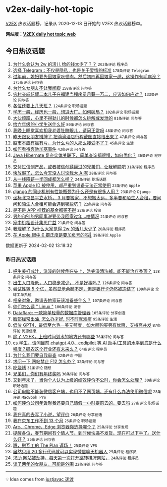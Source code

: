 # v2ex-daily-hot-topic

[V2EX](https://www.v2ex.com/) 热议话题榜，记录从 2020-12-18 日开始的 V2EX 热议话题榜单。

**网站版：[V2EX daily hot topic web](https://boojack.github.io/v2ex-daily-hot-topic-web/)**

## 今日热议话题

<!-- TODAY BEGIN -->

1. [为什么会认为 2w 的活儿 给的钱太少了？？](https://www.v2ex.com/t/1013672) `202条评论` `程序员`
1. [选择 Telegram：不仅是隐私，也是关于爱情的标准](https://www.v2ex.com/t/1013556) `178条评论` `Telegram`
1. [过年前，媳妇要先回娘家吃顿肉，然后初四再回娘家一趟，这操作有毛病没？](https://www.v2ex.com/t/1013563) `175条评论` `问与答`
1. [为什么女朋友不让我闻脚](https://www.v2ex.com/t/1013623) `158条评论` `问与答`
1. [农村亲戚炫耀二本儿子在福建当程序员月薪一万二，应该如何应对？](https://www.v2ex.com/t/1013644) `133条评论` `问与答`
1. [各位还要上几天班？](https://www.v2ex.com/t/1013559) `124条评论` `职场话题`
1. [学历一般，经历也一般，想进大厂。如何破局？](https://www.v2ex.com/t/1013625) `102条评论` `职场话题`
1. [大伙烦躁，心里不得劲儿的时候都怎么排解或发泄的](https://www.v2ex.com/t/1013626) `81条评论` `问与答`
1. [给六年级的小学生送什么好](https://www.v2ex.com/t/1013570) `80条评论` `问与答`
1. [我晚上睡觉喜欢扣我老婆肚脐眼儿，请问正常吗](https://www.v2ex.com/t/1013657) `48条评论` `问与答`
1. [昨天跟女朋友摊牌了 把滴滴酒店行程截图直接甩出来了](https://www.v2ex.com/t/1013558) `47条评论` `问与答`
1. [股市本应有赢有亏，为什么亏的人那么接受不了？](https://www.v2ex.com/t/1013666) `45条评论` `生活`
1. [如何看待奔驰加塞事件](https://www.v2ex.com/t/1013668) `43条评论` `问与答`
1. [Java Hibernate 复杂实体关联下，简单查询都很慢，如何优化？](https://www.v2ex.com/t/1013581) `36条评论` `程序员`
1. [交付过信创产品，或者被信创蹂躏过的兄弟们，让我解脱吧](https://www.v2ex.com/t/1013618) `31条评论` `程序员`
1. [快放假了，怎么今天没人讨论我大 A 呢](https://www.v2ex.com/t/1013667) `28条评论` `问与答`
1. [从一线降薪一半回成都怎么样？](https://www.v2ex.com/t/1013694) `24条评论` `职场话题`
1. [苹果 Apple ID 被停用，却严重到设备无法正常使用](https://www.v2ex.com/t/1013730) `23条评论` `Apple`
1. [django 的同步机制有性能瓶颈为什么还是有很多人用？](https://www.v2ex.com/t/1013560) `23条评论` `Django`
1. [坐标北京昌平立水桥， 3 月要搬家，不想搬太远，多半要和陌生人合租，要问问和陌生人合租可能会遇到哪些坑？](https://www.v2ex.com/t/1013725) `22条评论` `问与答`
1. [是不是 APP 推荐的基金都买不得](https://www.v2ex.com/t/1013661) `22条评论` `投资`
1. [男的和别的男同事说要带我回家过年…啥情况](https://www.v2ex.com/t/1013734) `21条评论` `问与答`
1. [家中机柜设计集思广益](https://www.v2ex.com/t/1013647) `21条评论` `问与答`
1. [我理解了 为什么大家觉得 2w 的活儿太少了](https://www.v2ex.com/t/1013721) `20条评论` `程序员`
1. [在 Apple 眼中 0 摄氏度是要加负号的吗🤣](https://www.v2ex.com/t/1013578) `19条评论` `Apple`

数据更新于 2024-02-02 13:18:32

<!-- TODAY END -->

### 昨日热议话题

<!-- YESTERDAY BEGIN -->

1. [把生姜打成汁，洗澡的时候倒在头上，洗完澡清洗掉，能不能治疗秃顶？](https://www.v2ex.com/t/1013270) `138条评论` `问与答`
1. [出生人口降低，人口稳步减少， 不是好事吗？](https://www.v2ex.com/t/1013302) `126条评论` `问与答`
1. [尝试性转 5 个亿，虽然显示余额不足，但是银行卡仍然被冻结了](https://www.v2ex.com/t/1013377) `109条评论` `全球工单系统`
1. [相亲对象，邀请去她家玩该准备些什么？](https://www.v2ex.com/t/1013291) `107条评论` `问与答`
1. [你们怎么读 " Linux "](https://www.v2ex.com/t/1013322) `106条评论` `发音`
1. [Dataflare: 一款简单轻量的数据库管理器](https://www.v2ex.com/t/1013315) `105条评论` `分享创造`
1. [脸部经常出油, 怎么办才好, 时不时就涨痘](https://www.v2ex.com/t/1013292) `95条评论` `生活`
1. [低价 GPT4，最低至六毛一美元额度，如大额购买另有优惠，支持高并发](https://www.v2ex.com/t/1013313) `87条评论` `优惠信息`
1. [除了 V2EX，上班时间划水的地方还有哪些](https://www.v2ex.com/t/1013275) `76条评论` `问与答`
1. [cs 学生，请问目前 chatgpt 4.0、codipilot 等 AI 助手/工具的水平到底是什么程度？码农这个行业还有未来么？](https://www.v2ex.com/t/1013479) `64条评论` `程序员`
1. [为什么我们要自我审查](https://www.v2ex.com/t/1013461) `42条评论` `中国`
1. [求问一下 网站禁止 F12 怎么办？](https://www.v2ex.com/t/1013404) `32条评论` `问与答`
1. [吃烧烤](https://www.v2ex.com/t/1013266) `31条评论` `随想`
1. [兄弟们，你们有年终奖吗](https://www.v2ex.com/t/1013445) `30条评论` `问与答`
1. [又到年末了，当你个人认为上级的绩效评价不公时，你会怎么处理？](https://www.v2ex.com/t/1013271) `30条评论` `职场话题`
1. [公司电脑不能装微信客户端，也用不了网页端，还有什么办法使用微信呢](https://www.v2ex.com/t/1013328) `28条评论` `MacBook Pro`
1. [如何评价公司年饭聚餐还要自己请假一小时提前去的，要去吗](https://www.v2ex.com/t/1013290) `27条评论` `职场话题`
1. [我在真的去写了小说，望评价](https://www.v2ex.com/t/1013421) `26条评论` `分享创造`
1. [我在京东工作不到 13 个月](https://www.v2ex.com/t/1013402) `25条评论` `职场话题`
1. [Arc、Chrome、Edge 浏览器你选择哪个？](https://www.v2ex.com/t/1013401) `25条评论` `分享发现`
1. [提醒各位，春节期间有个情人节，到时候快递不发货，现在可以下手了。送什么好？](https://www.v2ex.com/t/1013374) `25条评论` `问与答`
1. [嗯，搬瓦工的 The Plan 返场！](https://www.v2ex.com/t/1013373) `25条评论` `VPS`
1. [居然只用 20 多行代码就可以实现微信聊天机器人](https://www.v2ex.com/t/1013267) `25条评论` `程序员`
1. [求助 网站被劫持，每天第一次打开跳转棋牌网站，](https://www.v2ex.com/t/1013426) `24条评论` `程序员`
1. [谈了两年的女朋友，可能是外围](https://www.v2ex.com/t/1013432) `22条评论` `问与答`

<!-- YESTERDAY END -->

---

💡 Idea comes from [justjavac 迷渡](https://github.com/justjavac/)
